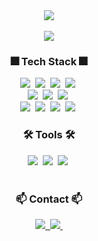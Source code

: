 <!--
<div align="center">
  <img src="https://capsule-render.vercel.app/api?type=Waving&color=gradient&text=%20%20WELCOME%20%20TO%20%20ANDANTECODE%20%20&fontColor=D4C4FB&fontAlign=50&fontAlignY=35&fontSize=30&animation=fadeIn&stroke=191970&strokeWidth=1&customColorList=30" width="100%"/>
</div>
-->

<div align="center">
  <img src="https://readme-typing-svg.demolab.com?font=Fira+Code&weight=500&size=30&pause=1000&color=47EDF7&center=true&vCenter=true&width=500&lines=WELCOME+TO+ANDANTECODE;Computer+Vision+AI+Engineer"/>
</div>
<br>

<div align="center">
  <img src="https://streak-stats.demolab.com?user=andantecode&theme=cobalt"/>
</div>





<h3 align="center">🎆 Tech Stack 🎆</h3>
<div align="center">
  <img src="https://img.shields.io/badge/numpy-%23013243.svg?style=for-the-badge&logo=numpy&logoColor=white)" />&nbsp
  <img src="https://img.shields.io/badge/Matplotlib-%23ffffff.svg?style=for-the-badge&logo=Matplotlib&logoColor=black" />&nbsp
  <img src="https://img.shields.io/badge/pandas-%23150458.svg?style=for-the-badge&logo=pandas&logoColor=white" />&nbsp
  <img src="https://img.shields.io/badge/opencv-%23white.svg?style=for-the-badge&logo=opencv&logoColor=white" />&nbsp
</div>

<div align="center">
  <img src="https://img.shields.io/badge/PyTorch-%23EE4C2C.svg?style=for-the-badge&logo=PyTorch&logoColor=white" />&nbsp
  <img src="https://img.shields.io/badge/Streamlit-%23FE4B4B.svg?style=for-the-badge&logo=streamlit&logoColor=white" />&nbsp
  <img src="https://img.shields.io/badge/FastAPI-005571?style=for-the-badge&logo=fastapi" />&nbsp
</div>

<div align="center">
  <img src="https://img.shields.io/badge/C-%2300599C.svg?style=for-the-badge&logo=c&logoColor=white" />&nbsp
  <img src="https://img.shields.io/badge/java-%23ED8B00.svg?style=for-the-badge&logo=openjdk&logoColor=white" />&nbsp
  <img src="https://img.shields.io/badge/python-3670A0?style=for-the-badge&logo=python&logoColor=ffdd54" />&nbsp
  <img src="https://img.shields.io/badge/kotlin-%237F52FF.svg?style=for-the-badge&logo=kotlin&logoColor=white" />&nbsp
</div>


<h3 align="center">🛠 Tools 🛠</h3>
<div align="center">
  <img src="https://img.shields.io/badge/git-F05033.svg?style=for-the-badge&logo=git&logoColor=white" />&nbsp
  <img src="https://img.shields.io/badge/github-181717.svg?style=for-the-badge&logo=github&logoColor=white" />&nbsp
  <img src="https://img.shields.io/badge/Notion-F3F3F3.svg?style=for-the-badge&logo=notion&logoColor=black" />&nbsp
</div>
<br>

<h3 align="center">📫 Contact 📫</h3>
<div align="center">
  <a href="https://andantecode.github.io/about/">
    <img src="https://img.shields.io/badge/github%20pages-121013?style=for-the-badge&logo=github&logoColor=white" />&nbsp
  </a>
  <a href="mailto:roundayy2@gmail.com">
    <img
      src="https://img.shields.io/badge/roundayy2@gmail.com-D14836?style=for-the-badge&logo=gmail&logoColor=white"/>&nbsp
  </a>
</div>


<!--
**andantecode/andantecode** is a ✨ _special_ ✨ repository because its `README.md` (this file) appears on your GitHub profile.

Here are some ideas to get you started:

- 🔭 I’m currently working on ...
- 🌱 I’m currently learning ...
- 👯 I’m looking to collaborate on ...
- 🤔 I’m looking for help with ...
- 💬 Ask me about ...
- 📫 How to reach me: ...
- 😄 Pronouns: ...
- ⚡ Fun fact: ...
-->
